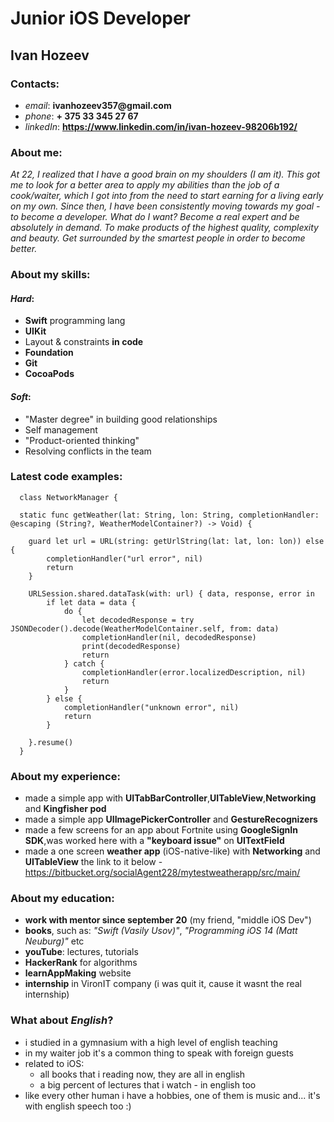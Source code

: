 # Junior iOS Developer

## Ivan Hozeev

###  Contacts:
  * *email*: __ivanhozeev357@gmail.com__
  * *phone*: __+ 375 33 345 27 67__
  * *linkedIn*: __https://www.linkedin.com/in/ivan-hozeev-98206b192/__

###  About me:
   _At 22, I realized that I have a good brain on my shoulders (I am it). This got me to look for a better area to apply my abilities than the job of a cook/waiter, which I got into from the need to start earning for a living early on my own. Since then, I have been consistently moving towards my goal - to become a developer._
_What do I want? Become a real expert and be absolutely in demand. To make products of the highest quality, complexity and beauty. Get surrounded by the smartest people in order to become better._

###  About my skills:
#### _Hard_:  
   * **Swift** programming lang 
   * **UIKit**
   * Layout & constraints **in code**
   * **Foundation**
   * **Git**
   * **CocoaPods**
 
####  _Soft_:
   * "Master degree" in building good relationships
   * Self management 
   * "Product-oriented thinking"
   * Resolving conflicts in the team
     
###  Latest code examples:

      class NetworkManager {

      static func getWeather(lat: String, lon: String, completionHandler: @escaping (String?, WeatherModelContainer?) -> Void) {
        
        guard let url = URL(string: getUrlString(lat: lat, lon: lon)) else {
            completionHandler("url error", nil)
            return
        }
        
        URLSession.shared.dataTask(with: url) { data, response, error in
            if let data = data {
                do {
                    let decodedResponse = try JSONDecoder().decode(WeatherModelContainer.self, from: data)
                    completionHandler(nil, decodedResponse)
                    print(decodedResponse)
                    return
                } catch {
                    completionHandler(error.localizedDescription, nil)
                    return
                }
            } else {
                completionHandler("unknown error", nil)
                return
            }
            
        }.resume()
      }
      
###  About my experience: 
  * made a simple app with **UITabBarController**,**UITableView**,**Networking** and **Kingfisher pod**
  * made a simple app **UIImagePickerController** and **GestureRecognizers**
  * made a few screens for an app about Fortnite using **GoogleSignIn SDK**,was worked here with a **"keyboard issue"** on **UITextField**
  * made a one screen **weather app** (iOS-native-like) with **Networking** and **UITableView** the link to it below -
   https://bitbucket.org/socialAgent228/mytestweatherapp/src/main/ 

###  About my education:
  * **work with mentor since september 20** (my friend, "middle iOS Dev")
  * **books**, such as: *"Swift (Vasily Usov)"*, *"Programming iOS 14 (Matt Neuburg)"* etc
  * **youTube**: lectures, tutorials
  * **HackerRank** for algorithms
  * **learnAppMaking** website 
  * **internship** in VironIT company (i was quit it, cause it wasnt the real internship)

###  What about *English*?
  * i studied in a gymnasium with a high level of english teaching 
  * in my waiter job it's a common thing to speak with foreign guests
  * related to iOS:
    *  all books that i reading now, they are all in english
    *  a big percent of lectures that i watch - in english too
  * like every other human i have a hobbies, one of them is music and... it's with english speech too :)
